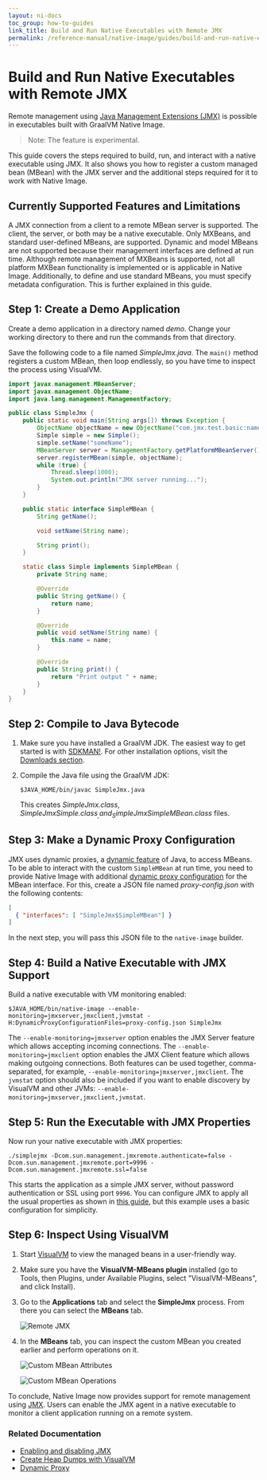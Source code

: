 ```yaml
---
layout: ni-docs
toc_group: how-to-guides
link_title: Build and Run Native Executables with Remote JMX
permalink: /reference-manual/native-image/guides/build-and-run-native-executable-with-remote-jmx/
---
```


# Build and Run Native Executables with Remote JMX

Remote management using [Java Management Extensions (JMX)](https://www.oracle.com/java/technologies/javase/javamanagement.html) is possible in executables built with GraalVM Native Image.

> Note: The feature is experimental.

This guide covers the steps required to build, run, and interact with a native executable using JMX.
It also shows you how to register a custom managed bean (MBean) with the JMX server and the additional steps required for it to work with Native Image.

## Currently Supported Features and Limitations

A JMX connection from a client to a remote MBean server is supported. 
The client, the server, or both may be a native executable.
Only MXBeans, and standard user-defined MBeans, are supported. 
Dynamic and model MBeans are not supported because their management interfaces are defined at run time. 
Although remote management of MXBeans is supported, not all platform MXBean functionality is implemented or is applicable in Native Image. 
Additionally, to define and use standard MBeans, you must specify metadata configuration. 
This is further explained in this guide.    

## Step 1: Create a Demo Application

Create a demo application in a directory named _demo_.
Change your working directory to there and run the commands from that directory.

Save the following code to a file named _SimpleJmx.java_.
The `main()` method registers a custom MBean, then loop endlessly, so you have time to inspect the process using VisualVM.

```java
import javax.management.MBeanServer;
import javax.management.ObjectName;
import java.lang.management.ManagementFactory;

public class SimpleJmx {
    public static void main(String args[]) throws Exception {
        ObjectName objectName = new ObjectName("com.jmx.test.basic:name=simple");
        Simple simple = new Simple();
        simple.setName("someName");
        MBeanServer server = ManagementFactory.getPlatformMBeanServer();
        server.registerMBean(simple, objectName);
        while (true) {
            Thread.sleep(1000);
            System.out.println("JMX server running...");
        }
    }

    public static interface SimpleMBean {
        String getName();

        void setName(String name);

        String print();
    }

    static class Simple implements SimpleMBean {
        private String name;

        @Override
        public String getName() {
            return name;
        }

        @Override
        public void setName(String name) {
            this.name = name;
        }

        @Override
        public String print() {
            return "Print output " + name;
        }
    }
}
```

## Step 2: Compile to Java Bytecode

1. Make sure you have installed a GraalVM JDK.
The easiest way to get started is with [SDKMAN!](https://sdkman.io/jdks#graal).
For other installation options, visit the [Downloads section](https://www.graalvm.org/downloads/).

2. Compile the Java file using the GraalVM JDK:
    ```shell 
    $JAVA_HOME/bin/javac SimpleJmx.java
    ```
    This creates _SimpleJmx.class_, _SimpleJmx$Simple.class_, and _SimpleJmx$SimpleMBean.class_ files.

## Step 3: Make a Dynamic Proxy Configuration

JMX uses dynamic proxies, a [dynamic feature](../DynamicFeatures.md) of Java, to access MBeans.
To be able to interact with the custom `SimpleMBean` at run time, you need to provide Native Image with additional [dynamic proxy configuration](../DynamicProxy.md) for the MBean interface.
For this, create a JSON file named _proxy-config.json_ with the following contents:

```json
[
  { "interfaces": [ "SimpleJmx$SimpleMBean"] }
]
```

In the next step, you will pass this JSON file to the `native-image` builder.

## Step 4: Build a Native Executable with JMX Support

Build a native executable with VM monitoring enabled:

```shell
$JAVA_HOME/bin/native-image --enable-monitoring=jmxserver,jmxclient,jvmstat -H:DynamicProxyConfigurationFiles=proxy-config.json SimpleJmx
```

The `--enable-monitoring=jmxserver` option enables the JMX Server feature which allows accepting incoming connections.
The `--enable-monitoring=jmxclient` option enables the JMX Client feature which allows making outgoing connections.
Both features can be used together, comma-separated, for example, `--enable-monitoring=jmxserver,jmxclient`. 
The `jvmstat` option should also be included if you want to enable discovery by VisualVM and other JVMs: `--enable-monitoring=jmxserver,jmxclient,jvmstat`.

## Step 5: Run the Executable with JMX Properties

Now run your native executable with JMX properties:

```shell
./simplejmx -Dcom.sun.management.jmxremote.authenticate=false -Dcom.sun.management.jmxremote.port=9996 -Dcom.sun.management.jmxremote.ssl=false
```
This starts the application as a simple JMX server, without password authentication or SSL using port `9996`. 
You can configure JMX to apply all the usual properties as shown in [this guide](https://docs.oracle.com/javadb/10.10.1.2/adminguide/radminjmxenabledisable.html), but this example uses a basic configuration for simplicity.

## Step 6: Inspect Using VisualVM

1. Start [VisualVM](https://visualvm.github.io/) to view the managed beans in a user-friendly way.

2. Make sure you have the **VisualVM-MBeans plugin** installed (go to Tools, then Plugins, under Available Plugins, select "VisualVM-MBeans", and click Install).

3. Go to the **Applications** tab and select the **SimpleJmx** process.
   From there you can select the **MBeans** tab.

    ![Remote JMX](img/rjmx_monitor.png)

4. In the **MBeans** tab, you can inspect the custom MBean you created earlier and perform operations on it.

    ![Custom MBean Attributes](img/rjmx_attributes.png)

    ![Custom MBean Operations](img/rjmx_operations.png)

To conclude, Native Image now provides support for remote management using [JMX](https://www.oracle.com/java/technologies/javase/javamanagement.html).
Users can enable the JMX agent in a native executable to monitor a client application running on a remote system.

### Related Documentation
- [Enabling and disabling JMX](https://docs.oracle.com/javadb/10.10.1.2/adminguide/radminjmxenabledisable.html)
- [Create Heap Dumps with VisualVM](create-heap-dump-from-native-executable.md)
- [Dynamic Proxy](../DynamicProxy.md)
